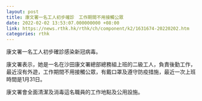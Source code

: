```yaml
---
layout: post
title: 康文署一名工人初步確診　工作期間不用接觸公眾
date: 2022-02-02 13:53:07.000000000 +08:00
link: https://news.rthk.hk/rthk/ch/component/k2/1631674-20220202.htm
categories: rthk
---
```


康文署一名工人初步確診感染新冠病毒。

康文署表示，她是一名在沙田康文署總部總務組上班的二級工人，負責後勤工作，最近沒有外遊，工作期間不用接觸公眾，有戴口罩及遵守防疫措施，最近一次上班時間是1月31日。

康文署會全面清潔及消毒這名職員的工作地點及公用設施。
